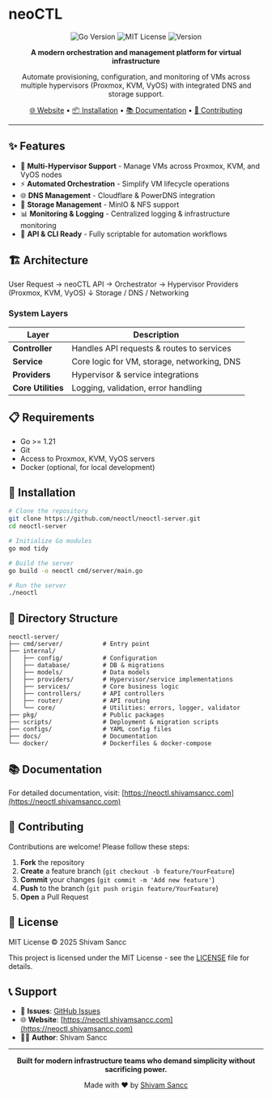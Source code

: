 # neoCTL

<p align="center">
  <img src="https://img.shields.io/badge/Go-1.21+-00ADD8?style=for-the-badge&logo=go" alt="Go Version">
  <img src="https://img.shields.io/badge/License-MIT-green?style=for-the-badge" alt="MIT License">
  <img src="https://img.shields.io/badge/Version-1.0.0-blue?style=for-the-badge" alt="Version">
</p>

<p align="center">
  <strong>A modern orchestration and management platform for virtual infrastructure</strong>
</p>

<p align="center">
  Automate provisioning, configuration, and monitoring of VMs across multiple hypervisors (Proxmox, KVM, VyOS) with integrated DNS and storage support.
</p>

<p align="center">
  <a href="https://neoctl.shivamsancc.com">🌐 Website</a> •
  <a href="#installation">📦 Installation</a> •
  <a href="#documentation">📚 Documentation</a> •
  <a href="#contributing">🤝 Contributing</a>
</p>

---

## ✨ Features

* 🔧 **Multi-Hypervisor Support** - Manage VMs across Proxmox, KVM, and VyOS nodes
* ⚡ **Automated Orchestration** - Simplify VM lifecycle operations
* 🌐 **DNS Management** - Cloudflare & PowerDNS integration
* 💾 **Storage Management** - MinIO & NFS support
* 📊 **Monitoring & Logging** - Centralized logging & infrastructure monitoring
* 🚀 **API & CLI Ready** - Fully scriptable for automation workflows

## 🏗️ Architecture

User Request → neoCTL API → Orchestrator → Hypervisor Providers (Proxmox, KVM, VyOS)
↓
Storage / DNS / Networking

### System Layers

| Layer              | Description                                 |
| ------------------ | ------------------------------------------- |
| **Controller**     | Handles API requests & routes to services   |
| **Service**        | Core logic for VM, storage, networking, DNS |
| **Providers**      | Hypervisor & service integrations           |
| **Core Utilities** | Logging, validation, error handling         |

## 📋 Requirements

* Go >= 1.21
* Git
* Access to Proxmox, KVM, VyOS servers
* Docker (optional, for local development)

## 🚀 Installation

```bash
# Clone the repository
git clone https://github.com/neoctl/neoctl-server.git
cd neoctl-server

# Initialize Go modules
go mod tidy

# Build the server
go build -o neoctl cmd/server/main.go

# Run the server
./neoctl
```

## 📁 Directory Structure

```
neoctl-server/
├── cmd/server/           # Entry point
├── internal/
│   ├── config/           # Configuration
│   ├── database/         # DB & migrations
│   ├── models/           # Data models
│   ├── providers/        # Hypervisor/service implementations
│   ├── services/         # Core business logic
│   ├── controllers/      # API controllers
│   ├── router/           # API routing
│   └── core/             # Utilities: errors, logger, validator
├── pkg/                  # Public packages
├── scripts/              # Deployment & migration scripts
├── configs/              # YAML config files
├── docs/                 # Documentation
└── docker/               # Dockerfiles & docker-compose
```

## 📚 Documentation

For detailed documentation, visit: [https://neoctl.shivamsancc.com](https://neoctl.shivamsancc.com)

## 🤝 Contributing

Contributions are welcome! Please follow these steps:

1. **Fork** the repository
2. **Create** a feature branch (`git checkout -b feature/YourFeature`)
3. **Commit** your changes (`git commit -m 'Add new feature'`)
4. **Push** to the branch (`git push origin feature/YourFeature`)
5. **Open** a Pull Request

## 📄 License

MIT License © 2025 Shivam Sancc

This project is licensed under the MIT License - see the [LICENSE](LICENSE) file for details.

## 📞 Support

* 🐛 **Issues**: [GitHub Issues](https://github.com/neoctl/neoctl-server/issues)
* 🌐 **Website**: [https://neoctl.shivamsancc.com](https://neoctl.shivamsancc.com)
* 👨‍💻 **Author**: Shivam Sancc

---

<p align="center">
  <strong>Built for modern infrastructure teams who demand simplicity without sacrificing power.</strong>
</p>

<p align="center">
  Made with ❤️ by <a href="https://github.com/shivamsancc">Shivam Sancc</a>
</p>

